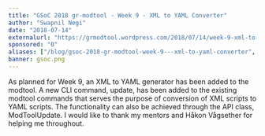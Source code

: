 ```yaml
---
title: "GSoC 2018 gr-modtool - Week 9 - XML to YAML Converter"
author: "Swapnil Negi"
date: "2018-07-14"
externalurl: "https://grmodtool.wordpress.com/2018/07/14/week-9-xml-to-yaml-converter/"
sponsored: "0"
aliases: ["/blog/gsoc-2018-gr-modtool-week-9---xml-to-yaml-converter", "/news/gsoc-2018-gr-modtool-week-9---xml-to-yaml-converter"]
banner: gsoc.png
---
```

As planned for Week 9, an XML to YAML generator has been added to the modtool. A new CLI command, update, has been added to the existing modtool commands that serves the purpose of conversion of XML scripts to YAML scripts. The functionality can also be achieved through the API class, ModToolUpdate. I would like to thank my mentors and Håkon Vågsether for helping me throughout.
<!--more-->
